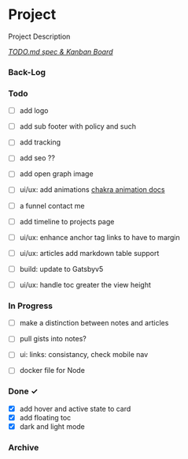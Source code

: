 # Project

Project Description

<em>[TODO.md spec & Kanban Board](https://bit.ly/3fCwKfM)</em>

### Back-Log

### Todo



- [ ] add logo
- [ ] add sub footer with policy and such
- [ ] add tracking
- [ ] add seo ??
- [ ] add open graph image
- [ ] ui/ux: add animations [chakra animation docs](https://chakra-ui.com/docs/components/transitions/props#scalefade-props)
- [ ] a funnel contact me
- [ ] add timeline to projects page
- [ ] ui/ux: enhance anchor tag links to have to margin
- [ ] ui/ux: articles add markdown table support 
- [ ] build: update to Gatsbyv5 
- [ ] ui/ux: handle toc greater the view height


### In Progress

- [ ] make a distinction between notes and articles
- [ ] pull gists into notes?
- [ ] ui: links: consistancy, check mobile nav

- [ ] docker file for Node
### Done ✓

- [x] add hover and active state to card
- [x] add floating toc
- [x] dark and light mode

### Archive 